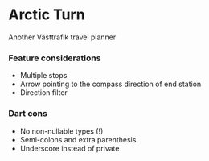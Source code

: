 # Arctic Turn

Another Västtrafik travel planner

### Feature considerations
- Multiple stops
- Arrow pointing to the compass direction of end station
- Direction filter

### Dart cons
- No non-nullable types (!)
- Semi-colons and extra parenthesis
- Underscore instead of private